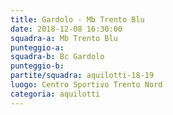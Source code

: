 ```yaml
---
title: Gardolo - Mb Trento Blu
date: 2018-12-08 16:30:00
squadra-a: Mb Trento Blu
punteggio-a: 
squadra-b: Bc Gardolo
punteggio-b: 
partite/squadra: aquilotti-18-19
luogo: Centro Sportivo Trento Nord
categoria: aquilotti
---
```

